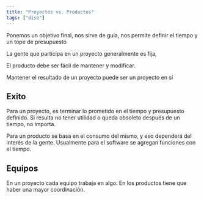 ```yaml
---
title: "Proyectos vs. Productos"
tags: ["dise"]
---
```

Ponemos un objetivo final, nos sirve de guía, nos permite definir el tiempo y un tope de presupuesto

La gente que participa en un proyecto generalmente es fija,

El producto debe ser fácil de mantener y modificar.

Mantener el resultado de un proyecto puede ser un proyecto en sí
## Exito
Para un proyecto, es terminar lo prometido en el tiempo y presupuesto definido. Si resulta no tener utilidad o queda obsoleto después de un tiempo, no importa.

Para un producto se basa en el consumo del mismo, y eso dependerá del interés de la gente. Usualmente para el software se agregan funciones con el tiempo.
## Equipos
En un proyecto cada equipo trabaja en algo. En los productos tiene que haber una mayor coordinación.